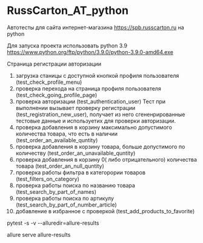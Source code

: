 # RussCarton_AT_python
Автотесты для сайта интернет-магазина https://spb.russcarton.ru на python

Для запуска проекта использовать python 3.9
https://www.python.org/ftp/python/3.9.0/python-3.9.0-amd64.exe

Страница регистрации авторизации
1) загрузка станицы с доступной кнопкой профиля пользователя (test_check_profile_menu)
2) проверка перехода на страница профиля пользователя (test_check_going_profile_page)
3) проверка авторизации (test_authentication_user)
    Тест при выполнении вызывает проверку регистрации (test_registration_new_user), 
    получает из него сгененрированные тестовые данные и используетих для проверки авторизации.
4) проверка добавления в корзину максимально допустимого количества товара, 
    что есть в наличии (test_order_an_available_quntity)
5) проверка добавления в корзину товара, 
    больше допустимого по количеству (test_order_an_unavailable_quntity)
6) проверка добавления в корзину 0( либо отрицательного) количества товара (test_order_an_null_quntity)
7) проверка работы фильтра в категорории товаров (test_filters_on_category)
8) проверка работы поиска по названию товара (test_search_by_part_of_names)
9) проверка работы поиска по артикулу (test_search_by_part_of_number_article)
11) добавление в избранное с проверкой (test_add_products_to_favorite)

pytest -s -v --alluredir=allure-results

allure serve allure-results
